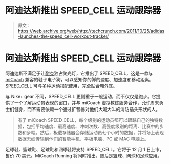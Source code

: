 # 阿迪达斯推出 SPEED_CELL 运动跟踪器 

> 原文：<https://web.archive.org/web/http://techcrunch.com/2011/10/25/adidas-launches-the-speed_cell-workout-tracker/>

# 阿迪达斯推出 SPEED_CELL 运动跟踪器

阿迪达斯不满足于让[耐克](https://web.archive.org/web/20230203093857/https://techcrunch.com/tag/Nike)独占聚光灯，它推出了 SPEED_CELL，这是一款与 [miCoach](https://web.archive.org/web/20230203093857/http://www.adidas.com/us/micoach/) 兼容的鞋子电子狗，可以感知你的脚的速度、加速度和移动距离。SPEED_CELL 可与多种运动搭配使用，完全贴合鞋外底。

与 Nike+ gear 不同，SPEED_CELL 更侧重于一般运动，而不仅仅是跑步。它提供了一个了解运动员表现的窗口，并与 miCoach 虚拟教练服务合作，允许周末勇士们健身，而不需要依赖一个通过扩音器对他们大喊大叫的消防插头形状的人。

> 有了 miCoach SPEED_CELL，每个级别的运动员都可以跟踪自己的独特数据，包括平均速度、最高速度、冲刺次数、高强度级别的距离、比赛中的步数和步幅。然后，板载存储器会存储运动员七个小时的数据，并将场上表现数据无线传输到他们的智能手机、平板电脑、PC 或 MAC 电脑上。

足球鞋、篮球鞋、足球鞋和网球鞋将支持 SPEED_CELL。它将于 12 月 1 日上市，售价 70 美元。MiCoach Running 将同时推出，随后是篮球、网球和足球应用。